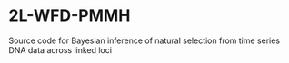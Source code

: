 # 2L-WFD-PMMH
Source code for Bayesian inference of natural selection from time series DNA data across linked loci
